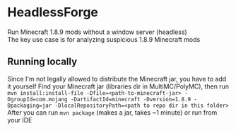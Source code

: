 # HeadlessForge
Run Minecraft 1.8.9 mods without a window server (headless) <br>
The key use case is for analyzing suspicious 1.8.9 Minecraft mods
## Running locally
Since I'm not legally allowed to distribute the Minecraft jar, you have to add it yourself
Find your Minecraft jar (libraries dir in MultiMC/PolyMC),
then run `mvn install:install-file -Dfile=<path-to-minecraft-jar> -DgroupId=com.mojang -DartifactId=minecraft -Dversion=1.8.9 -Dpackaging=jar -DlocalRepositoryPath=<path to repo dir in this folder>`<br>
After you can run `mvn package` (makes a jar, takes ~1 minute) or run from your IDE 

